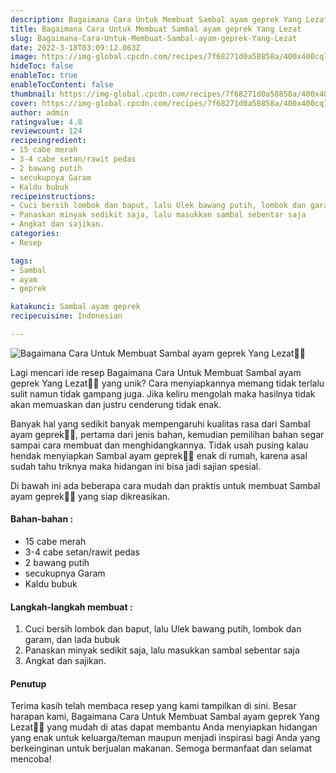 ```yaml
---
description: Bagaimana Cara Untuk Membuat Sambal ayam geprek Yang Lezat"
title: Bagaimana Cara Untuk Membuat Sambal ayam geprek Yang Lezat
slug: Bagaimana-Cara-Untuk-Membuat-Sambal-ayam-geprek-Yang-Lezat
date: 2022-3-18T03:09:12.063Z
image: https://img-global.cpcdn.com/recipes/7f68271d0a58858a/400x400cq70/photo.jpg
hideToc: false
enableToc: true
enableTocContent: false
thumbnail: https://img-global.cpcdn.com/recipes/7f68271d0a58858a/400x400cq70/photo.jpg
cover: https://img-global.cpcdn.com/recipes/7f68271d0a58858a/400x400cq70/photo.jpg
author: admin
ratingvalue: 4.8
reviewcount: 124
recipeingredient:
- 15 cabe merah
- 3-4 cabe setan/rawit pedas
- 2 bawang putih
- secukupnya Garam
- Kaldu bubuk
recipeinstructions:
- Cuci bersih lombok dan baput, lalu Ulek bawang putih, lombok dan garam, dan lada bubuk
- Panaskan minyak sedikit saja, lalu masukkan sambal sebentar saja
- Angkat dan sajikan.
categories:
- Resep

tags:
- Sambal
- ayam
- geprek

katakunci: Sambal ayam geprek
recipecuisine: Indonesian

---
```


![Bagaimana Cara Untuk Membuat Sambal ayam geprek Yang Lezat👩‍🍳](https://img-global.cpcdn.com/recipes/7f68271d0a58858a/400x400cq70/photo.jpg)

Lagi mencari ide resep Bagaimana Cara Untuk Membuat Sambal ayam geprek Yang Lezat👩‍🍳 yang unik? Cara menyiapkannya memang tidak terlalu sulit namun tidak gampang juga. Jika keliru mengolah maka hasilnya tidak akan memuaskan dan justru cenderung tidak enak.

Banyak hal yang sedikit banyak mempengaruhi kualitas rasa dari Sambal ayam geprek👩‍🍳, pertama dari jenis bahan, kemudian pemilihan bahan segar sampai cara membuat dan menghidangkannya. Tidak usah pusing kalau hendak menyiapkan Sambal ayam geprek👩‍🍳 enak di rumah, karena asal sudah tahu triknya maka hidangan ini bisa jadi sajian spesial.

Di bawah ini ada beberapa cara mudah dan praktis untuk membuat Sambal ayam geprek👩‍🍳 yang siap dikreasikan.

<!--inarticleads1-->

#### Bahan-bahan :

- 15 cabe merah
- 3-4 cabe setan/rawit pedas
- 2 bawang putih
- secukupnya Garam
- Kaldu bubuk

<!--inarticleads2-->

#### Langkah-langkah membuat :

1. Cuci bersih lombok dan baput, lalu Ulek bawang putih, lombok dan garam, dan lada bubuk
1. Panaskan minyak sedikit saja, lalu masukkan sambal sebentar saja
1. Angkat dan sajikan.

#### Penutup

Terima kasih telah membaca resep yang kami tampilkan di sini. Besar harapan kami, Bagaimana Cara Untuk Membuat Sambal ayam geprek Yang Lezat👩‍🍳 yang mudah di atas dapat membantu Anda menyiapkan hidangan yang enak untuk keluarga/teman maupun menjadi inspirasi bagi Anda yang berkeinginan untuk berjualan makanan. Semoga bermanfaat dan selamat mencoba!